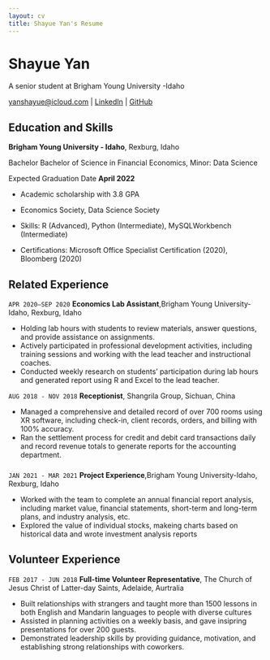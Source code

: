```yaml
---
layout: cv
title: Shayue Yan's Resume
---
```

# Shayue Yan
A senior student at Brigham Young University -Idaho

<div id="webaddress">
<a href="yanshayue@icloud.com">yanshayue@icloud.com</a>
| <a href="https://www.linkedin.com/in/shayue-yan-4aaa2a1a0/">LinkedIn</a>
| <a href="https://github.com/byuids-resumes">GitHub</a>
</div>

<!-- https://www.monique.tech/the-art-of-markdown -->

## Education and Skills

__Brigham Young University - Idaho__, Rexburg, Idaho

Bachelor Bachelor of Science in Financial Economics, Minor: Data Science

Expected Graduation Date **April 2022**

- Academic scholarship with 3.8 GPA

- Economics Society, Data Science Society
- Skills: R (Advanced), Python (Intermediate), MySQLWorkbench (Intermediate)
- Certifications: Microsoft Office Specialist Certification (2020), Bloomberg (2020) 





## Related Experience



`APR 2020—SEP 2020`
__Economics Lab Assistant__,Brigham Young University-Idaho, Rexburg, Idaho

- Holding lab hours with students to review materials, answer questions, and provide assistance on assignments.
- Actively participated in professional development activities, including training sessions and working with the lead teacher and instructional coaches.
- Conducted weekly research on students’ participation during lab hours and generated report using R and Excel to the lead teacher. 

`AUG 2018 - NOV 2018`
__Receptionist__, Shangrila Group, Sichuan, China
- Managed a comprehensive and detailed record of over 700 rooms using XR software, including check-in, client records, orders, and billing with 100% accuracy.
-	Ran the settlement process for credit and debit card transactions daily and record revenue totals to generate reports for the accounting department. 





###

`JAN 2021 - MAR 2021` 
__Project Experience__,Brigham Young University-Idaho, Rexburg, Idaho
- Worked with the team to complete an annual financial report analysis, including market value, financial statements, short-term and long-term plans, and industry analysis, etc.
- Explored the value of individual stocks, makeing charts based on historical data and wrote investment analysis reports

###



## Volunteer Experience

`FEB 2017 - JUN 2018`
__Full-time Volunteer Representative__, The Church of Jesus Christ of Latter-day Saints, Adelaide, Aurtralia
- Built relationships with strangers and taught more than 1500 lessons in both English and Mandarin languages to people with diverse cultures
- Assisted in planning activities on a weekly basis, and gave insipring presentations for over 200 guests. 
- Demonstrated leadership skills by providing guidance, motivation, and establishing strong relationships with coworkers.






<!-- ### Footer

Last updated: May 2013 -->


